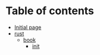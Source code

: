 # Table of contents

* [Initial page](README.md)
* [rust](rust/README.md)
  * [book](rust/book/README.md)
    * [init](rust/book/init_test.md)

